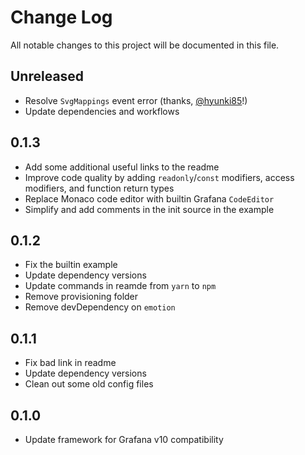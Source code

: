 # Change Log

All notable changes to this project will be documented in this file.

## Unreleased

- Resolve `SvgMappings` event error (thanks, [@hyunki85](https://github.com/hyunki85)!)
- Update dependencies and workflows

## 0.1.3

- Add some additional useful links to the readme
- Improve code quality by adding `readonly`/`const` modifiers, access modifiers, and function return types
- Replace Monaco code editor with builtin Grafana `CodeEditor`
- Simplify and add comments in the init source in the example

## 0.1.2

- Fix the builtin example
- Update dependency versions
- Update commands in reamde from `yarn` to `npm`
- Remove provisioning folder
- Remove devDependency on `emotion`

## 0.1.1

- Fix bad link in readme
- Update dependency versions
- Clean out some old config files

## 0.1.0

- Update framework for Grafana v10 compatibility